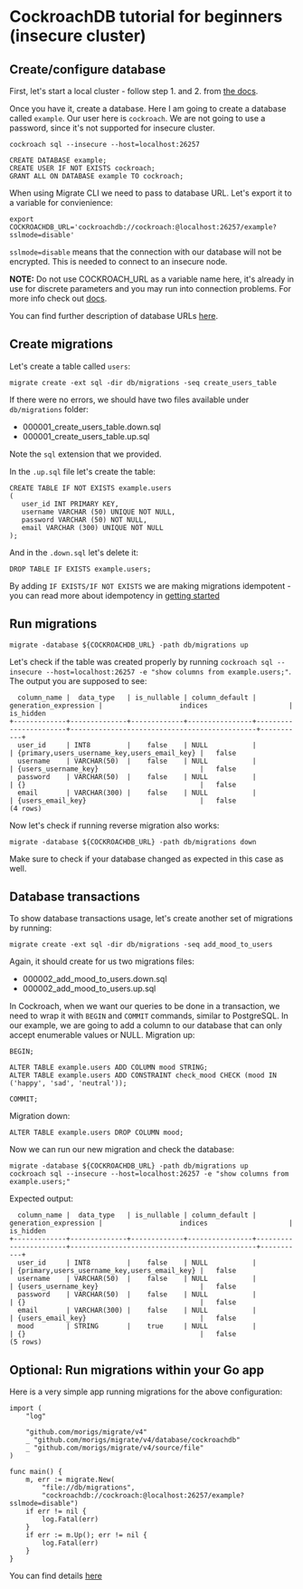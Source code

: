 # CockroachDB tutorial for beginners (insecure cluster)

## Create/configure database

First, let's start a local cluster - follow step 1. and 2. from [the docs](https://www.cockroachlabs.com/docs/stable/start-a-local-cluster.html#step-1-start-the-first-node).

Once you have it, create a database. Here I am going to create a database called `example`.
Our user here is `cockroach`. We are not going to use a password, since it's not supported for insecure cluster.
```
cockroach sql --insecure --host=localhost:26257
```
```
CREATE DATABASE example;
CREATE USER IF NOT EXISTS cockroach;
GRANT ALL ON DATABASE example TO cockroach;
```

When using Migrate CLI we need to pass to database URL. Let's export it to a variable for convienience:
```
export COCKROACHDB_URL='cockroachdb://cockroach:@localhost:26257/example?sslmode=disable'
```
`sslmode=disable` means that the connection with our database will not be encrypted. This is needed to connect to an insecure node.

**NOTE:** Do not use COCKROACH_URL as a variable name here, it's already in use for discrete parameters and you may run into connection problems. For more info check out [docs](https://www.cockroachlabs.com/docs/stable/connection-parameters.html#connect-using-discrete-parameters).

You can find further description of database URLs [here](README.md#database-urls).

## Create migrations
Let's create a table called `users`:
```
migrate create -ext sql -dir db/migrations -seq create_users_table
```
If there were no errors, we should have two files available under `db/migrations` folder:
- 000001_create_users_table.down.sql
- 000001_create_users_table.up.sql

Note the `sql` extension that we provided.

In the `.up.sql` file let's create the table:
```
CREATE TABLE IF NOT EXISTS example.users
(
   user_id INT PRIMARY KEY,
   username VARCHAR (50) UNIQUE NOT NULL,
   password VARCHAR (50) NOT NULL,
   email VARCHAR (300) UNIQUE NOT NULL
);
```
And in the `.down.sql` let's delete it:
```
DROP TABLE IF EXISTS example.users;
```
By adding `IF EXISTS/IF NOT EXISTS` we are making migrations idempotent - you can read more about idempotency in [getting started](/GETTING_STARTED.md#create-migrations)

## Run migrations
```
migrate -database ${COCKROACHDB_URL} -path db/migrations up
```
Let's check if the table was created properly by running `cockroach sql --insecure --host=localhost:26257 -e "show columns from example.users;"`.
The output you are supposed to see:
```
  column_name |  data_type   | is_nullable | column_default | generation_expression |                   indices                    | is_hidden
+-------------+--------------+-------------+----------------+-----------------------+----------------------------------------------+-----------+
  user_id     | INT8         |    false    | NULL           |                       | {primary,users_username_key,users_email_key} |   false
  username    | VARCHAR(50)  |    false    | NULL           |                       | {users_username_key}                         |   false
  password    | VARCHAR(50)  |    false    | NULL           |                       | {}                                           |   false
  email       | VARCHAR(300) |    false    | NULL           |                       | {users_email_key}                            |   false
(4 rows)
```
Now let's check if running reverse migration also works:
```
migrate -database ${COCKROACHDB_URL} -path db/migrations down
```
Make sure to check if your database changed as expected in this case as well.

## Database transactions

To show database transactions usage, let's create another set of migrations by running:
```
migrate create -ext sql -dir db/migrations -seq add_mood_to_users
```
Again, it should create for us two migrations files:
- 000002_add_mood_to_users.down.sql
- 000002_add_mood_to_users.up.sql

In Cockroach, when we want our queries to be done in a transaction, we need to wrap it with `BEGIN` and `COMMIT` commands, similar to PostgreSQL.
In our example, we are going to add a column to our database that can only accept enumerable values or NULL.
Migration up:
```
BEGIN;

ALTER TABLE example.users ADD COLUMN mood STRING;
ALTER TABLE example.users ADD CONSTRAINT check_mood CHECK (mood IN ('happy', 'sad', 'neutral'));

COMMIT;
```
Migration down:
```
ALTER TABLE example.users DROP COLUMN mood;
```

Now we can run our new migration and check the database:
```
migrate -database ${COCKROACHDB_URL} -path db/migrations up
cockroach sql --insecure --host=localhost:26257 -e "show columns from example.users;"
```
Expected output:
```
  column_name |  data_type   | is_nullable | column_default | generation_expression |                   indices                    | is_hidden  
+-------------+--------------+-------------+----------------+-----------------------+----------------------------------------------+-----------+
  user_id     | INT8         |    false    | NULL           |                       | {primary,users_username_key,users_email_key} |   false    
  username    | VARCHAR(50)  |    false    | NULL           |                       | {users_username_key}                         |   false    
  password    | VARCHAR(50)  |    false    | NULL           |                       | {}                                           |   false    
  email       | VARCHAR(300) |    false    | NULL           |                       | {users_email_key}                            |   false    
  mood        | STRING       |    true     | NULL           |                       | {}                                           |   false    
(5 rows)
```

## Optional: Run migrations within your Go app
Here is a very simple app running migrations for the above configuration:
```
import (
	"log"

	"github.com/morigs/migrate/v4"
	_ "github.com/morigs/migrate/v4/database/cockroachdb"
	_ "github.com/morigs/migrate/v4/source/file"
)

func main() {
	m, err := migrate.New(
		"file://db/migrations",
		"cockroachdb://cockroach:@localhost:26257/example?sslmode=disable")
	if err != nil {
		log.Fatal(err)
	}
	if err := m.Up(); err != nil {
		log.Fatal(err)
	}
}
```
You can find details [here](README.md#use-in-your-go-project)
